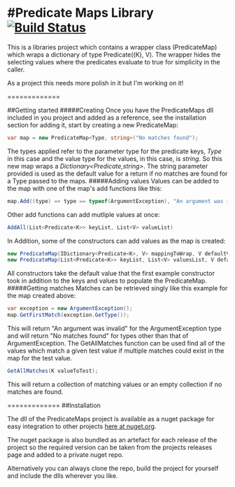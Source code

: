 #Predicate Maps Library
[![Build Status](https://travis-ci.org/Patypus/PredicateMaps.svg?branch=master)](https://travis-ci.org/Patypus/PredicateMaps)
=============
This is a libraries project which contains a wrapper class (PredicateMap) which wraps a dictionary of type Predicate((K), V). The wrapper hides the selecting values where the predicates evaluate to true for simplicity in the caller.

As a project this needs more polish in it but I'm working on it!

=============

##Getting started
#####Creating
Once you have the PredicateMaps dll included in you project and added as a reference, see the installation section for adding it, start by creating a new PredicateMap:
```C#
var map = new PredicateMap<Type, string>("No matches found");
```
The types applied refer to the parameter type for the predicate keys, *Type* in this case and the value type for the values, in this case, is *string*. So this new map wraps a *Dictionary<Predicate<Type>,string>*. The string parameter provided is used as the default value for a return if no matches are found for a Type passed to the maps. 
#####Adding values
Values can be added to the map with one of the map's add functions like this:
```C#
map.Add((type) => type == typeof(ArgumentException), "An argument was invalid");
```
Other add functions can add mutliple values at once:
```C#
AddAll(List<Predicate<K>> keyList, List<V> valueList)
```
In Addition, some of the constructors can add values as the map is created:
```C#
new PredicateMap(IDictionary<Predicate<K>, V> mappingToWrap, V defaultValue)
new PredicateMap(List<Predicate<K>> keyList, List<V> valuesList, V defaultValue)
```
All constructors take the default value that the first example constructor took in addition to the keys and values to populate the PredicateMap. 
#####Getting matches
Matches can be retrieved singly like this example for the map created above:
```C#
var exception = new ArgumentException();
map.GetFirstMatch(exception.GetType());
```
This will return "An argument was invalid" for the ArgumentException type and will return "No matches found" for types other than that of ArgumentException.
The GetAllMatches function can be used find all of the values which match a given test value if multiple matches could exist in the map for the test value.
```C#
GetAllMatches(K valueToTest);
```
This will return a collection of matching values or an empty collection if no matches are found.

=============
##Installation

The dll of the PredicateMaps project is available as a nuget package for easy integration to other projects [here at nuget.org](https://www.nuget.org/packages/PredicateMaps).

The nuget package is also bundled as an artefact for each release of the project so the required version can be taken from the projects releases page and added to a private nuget repo.

Alternatively you can always clone the repo, build the project for yourself and include the dlls wherever you like.
